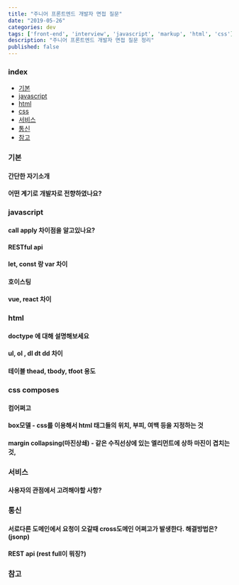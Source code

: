 ```yaml
---
title: "주니어 프론트엔드 개발자 면접 질문"
date: "2019-05-26"
categories: dev
tags: ['front-end', 'interview', 'javascript', 'markup', 'html', 'css']
description: "주니어 프론트엔드 개발자 면접 질문 정리"
published: false
---
```


### index

- [기본](#기본)
- [javascript](#javascript)
- [html](#html)
- [css](#css)
- [서비스](#서비스)
- [통신](#통신)
- [참고](#참고)


### 기본

#### 간단한 자기소개

#### 어떤 계기로 개발자로 전향하였나요?



### javascript

#### call apply 차이점을 알고있나요?

#### RESTful api 

#### let, const 랑 var 차이

#### 호이스팅

#### vue, react 차이



### html

#### doctype 에 대해 설명해보세요

#### ul, ol , dl dt dd 차이

#### 테이블 thead, tbody, tfoot 용도



### css composes

#### 컴어쩌고

#### box모델 - css를 이용해서 html 태그들의 위치, 부피, 여백 등을 지정하는 것

#### margin collapsing(마진상쇄) - 같은 수직선상에 있는 엘리먼트에 상하 마진이 겹치는것, 



### 서비스

#### 사용자의 관점에서 고려해야할 사항?



### 통신

#### 서로다른 도메인에서 요청이 오갈때 cross도메인 어쩌고가 발생한다. 해결방법은? (jsonp)

#### REST api (rest full이 뭐징?)





### 참고
<!-- 
- [Gatsby Docs][gatsby-docs] <br>

[gatsby-docs]: https://www.gatsbyjs.org/docs/quick-start -->
